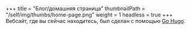 +++
title = "Блог/домашняя страница"
thumbnailPath = "/self/img/thumbs/home-page.png"
weight = 1
headless = true
+++
Вебсайт, где вы сейчас находитесь, был сделан с помощью [Go Hugo](https://gohugo.io/).